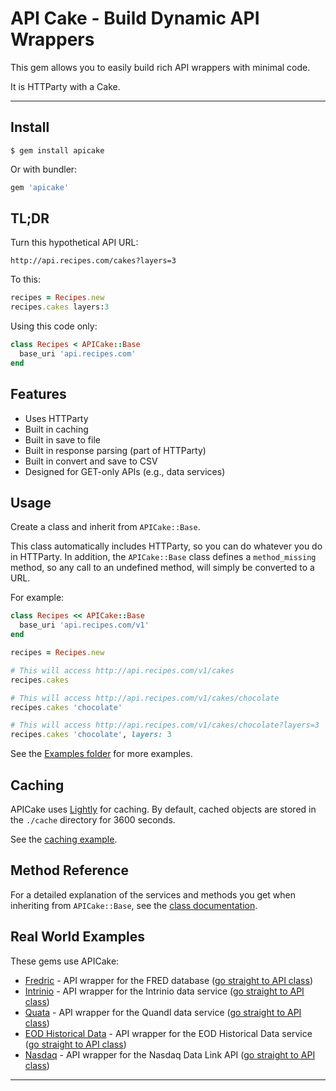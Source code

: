 # API Cake - Build Dynamic API Wrappers

This gem allows you to easily build rich API wrappers with minimal code.

It is HTTParty with a Cake.

---


## Install

```
$ gem install apicake
```

Or with bundler:

```ruby
gem 'apicake'
```


## TL;DR

Turn this hypothetical API URL:

```
http://api.recipes.com/cakes?layers=3 
```

To this:

```ruby
recipes = Recipes.new
recipes.cakes layers:3
```

Using this code only:

```ruby
class Recipes < APICake::Base
  base_uri 'api.recipes.com'
end
```


## Features

- Uses HTTParty
- Built in caching
- Built in save to file
- Built in response parsing (part of HTTParty)
- Built in convert and save to CSV
- Designed for GET-only APIs (e.g., data services)


## Usage

Create a class and inherit from `APICake::Base`.

This class automatically includes HTTParty, so you can do whatever you do in
HTTParty. In addition, the `APICake::Base` class defines a `method_missing`
method, so any call to an undefined method, will simply be converted to a 
URL.

For example:

```ruby
class Recipes << APICake::Base
  base_uri 'api.recipes.com/v1'
end

recipes = Recipes.new

# This will access http://api.recipes.com/v1/cakes
recipes.cakes

# This will access http://api.recipes.com/v1/cakes/chocolate
recipes.cakes 'chocolate'

# This will access http://api.recipes.com/v1/cakes/chocolate?layers=3
recipes.cakes 'chocolate', layers: 3
```

See the [Examples folder][1] for more examples.


## Caching

APICake uses [Lightly][2] for caching. By default, cached objects are stored
in the `./cache` directory for 3600 seconds.

See the [caching example][3].


## Method Reference

For a detailed explanation of the services and methods you get when inheriting
from `APICake::Base`, see the [class documentation][4].


## Real World Examples

These gems use APICake:

- [Fredric][5] - API wrapper for the FRED database ([go straight to API class][8])
- [Intrinio][6] - API wrapper for the Intrinio data service ([go straight to API class][9])
- [Quata][7] - API wrapper for the Quandl data service ([go straight to API class][10])
- [EOD Historical Data][11] - API wrapper for the EOD Historical Data service ([go straight to API class][12])
- [Nasdaq][13] - API wrapper for the Nasdaq Data Link API ([go straight to API class][14])


---

[1]: https://github.com/DannyBen/apicake/tree/master/examples
[2]: https://github.com/DannyBen/lightly
[3]: https://github.com/DannyBen/apicake/blob/master/examples/04-caching.rb
[4]: http://www.rubydoc.info/gems/apicake/0.1.1/APICake/Base
[5]: https://github.com/DannyBen/fredric
[6]: https://github.com/DannyBen/intrinio
[7]: https://github.com/DannyBen/quata
[8]: https://github.com/DannyBen/fredric/blob/master/lib/fredric/api.rb
[9]: https://github.com/DannyBen/intrinio/blob/master/lib/intrinio/api.rb
[10]: https://github.com/DannyBen/quata/blob/master/lib/quata/api.rb
[11]: https://github.com/DannyBen/eod
[12]: https://github.com/DannyBen/eod/blob/master/lib/eod/api.rb
[13]: https://github.com/dannyben/nasdaq
[14]: https://github.com/dannyben/nasdaqblob/master/lib/nasdaq/api.rb
